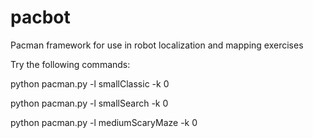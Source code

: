 pacbot
======

Pacman framework for use in robot localization and mapping exercises

Try the following commands:

python pacman.py -l smallClassic -k 0

python pacman.py -l smallSearch -k 0

python pacman.py -l mediumScaryMaze -k 0
